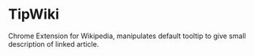 # TipWiki

Chrome Extension for Wikipedia, manipulates default tooltip to give small description of linked article.
